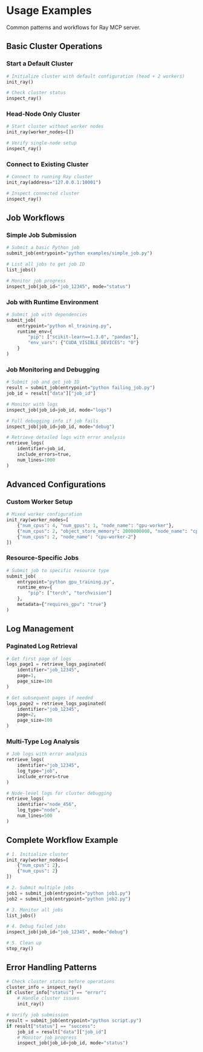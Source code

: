 # Usage Examples

Common patterns and workflows for Ray MCP server.

## Basic Cluster Operations

### Start a Default Cluster

```python
# Initialize cluster with default configuration (head + 2 workers)
init_ray()

# Check cluster status
inspect_ray()
```

### Head-Node Only Cluster

```python
# Start cluster without worker nodes
init_ray(worker_nodes=[])

# Verify single-node setup
inspect_ray()
```

### Connect to Existing Cluster

```python
# Connect to running Ray cluster
init_ray(address="127.0.0.1:10001")

# Inspect connected cluster
inspect_ray()
```

## Job Workflows

### Simple Job Submission

```python
# Submit a basic Python job
submit_job(entrypoint="python examples/simple_job.py")

# List all jobs to get job ID
list_jobs()

# Monitor job progress
inspect_job(job_id="job_12345", mode="status")
```

### Job with Runtime Environment

```python
# Submit job with dependencies
submit_job(
    entrypoint="python ml_training.py",
    runtime_env={
        "pip": ["scikit-learn==1.3.0", "pandas"],
        "env_vars": {"CUDA_VISIBLE_DEVICES": "0"}
    }
)
```

### Job Monitoring and Debugging

```python
# Submit job and get job ID
result = submit_job(entrypoint="python failing_job.py")
job_id = result["data"]["job_id"]

# Monitor with logs
inspect_job(job_id=job_id, mode="logs")

# Full debugging info if job fails
inspect_job(job_id=job_id, mode="debug")

# Retrieve detailed logs with error analysis
retrieve_logs(
    identifier=job_id,
    include_errors=true,
    num_lines=1000
)
```

## Advanced Configurations

### Custom Worker Setup

```python
# Mixed worker configuration
init_ray(worker_nodes=[
    {"num_cpus": 4, "num_gpus": 1, "node_name": "gpu-worker"},
    {"num_cpus": 2, "object_store_memory": 2000000000, "node_name": "cpu-worker-1"},
    {"num_cpus": 2, "node_name": "cpu-worker-2"}
])
```

### Resource-Specific Jobs

```python
# Submit job to specific resource type
submit_job(
    entrypoint="python gpu_training.py",
    runtime_env={
        "pip": ["torch", "torchvision"]
    },
    metadata={"requires_gpu": "true"}
)
```

## Log Management

### Paginated Log Retrieval

```python
# Get first page of logs
logs_page1 = retrieve_logs_paginated(
    identifier="job_12345",
    page=1,
    page_size=100
)

# Get subsequent pages if needed
logs_page2 = retrieve_logs_paginated(
    identifier="job_12345",
    page=2,
    page_size=100
)
```

### Multi-Type Log Analysis

```python
# Job logs with error analysis
retrieve_logs(
    identifier="job_12345",
    log_type="job",
    include_errors=true
)

# Node-level logs for cluster debugging
retrieve_logs(
    identifier="node_456",
    log_type="node",
    num_lines=500
)
```

## Complete Workflow Example

```python
# 1. Initialize cluster
init_ray(worker_nodes=[
    {"num_cpus": 2},
    {"num_cpus": 2}
])

# 2. Submit multiple jobs
job1 = submit_job(entrypoint="python job1.py")
job2 = submit_job(entrypoint="python job2.py")

# 3. Monitor all jobs
list_jobs()

# 4. Debug failed jobs
inspect_job(job_id="job_12345", mode="debug")

# 5. Clean up
stop_ray()
```

## Error Handling Patterns

```python
# Check cluster status before operations
cluster_info = inspect_ray()
if cluster_info["status"] == "error":
    # Handle cluster issues
    init_ray()

# Verify job submission
result = submit_job(entrypoint="python script.py")
if result["status"] == "success":
    job_id = result["data"]["job_id"]
    # Monitor job progress
    inspect_job(job_id=job_id, mode="status")
``` 